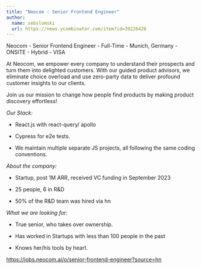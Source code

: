 ```yaml
---
title: "Neocom : Senior Frontend Engineer"
author:
  name: sebslomski
  url: https://news.ycombinator.com/item?id=39226426
---
```

Neocom - Senior Frontend Engineer - Full-Time - Munich, Germany - ONSITE - Hybrid - VISA

At Neocom, we empower every company to understand their prospects and turn them into delighted customers.
With our guided product advisors, we eliminate choice overload and use zero-party data to deliver profound customer insights to our clients.

Join us our mission to change how people find products by making product discovery effortless!

*Our Stack:*

* React.js with react-query&#x2F; apollo

* Cypress for e2e tests.

* We maintain multiple separate JS projects, all following the same coding conventions.

*About the company:*

* Startup, post 1M ARR, received VC funding in September 2023

* 25 people, 6 in R&amp;D

* 50% of the R&amp;D team was hired via hn

*What we are looking for:*

* True senior, who takes over ownership.

* Has worked in Startups with less than 100 people in the past

* Knows her&#x2F;his tools by heart.

<a href="https:&#x2F;&#x2F;jobs.neocom.ai&#x2F;o&#x2F;senior-frontend-engineer?source=hn" rel="nofollow">https:&#x2F;&#x2F;jobs.neocom.ai&#x2F;o&#x2F;senior-frontend-engineer?source=hn</a>
